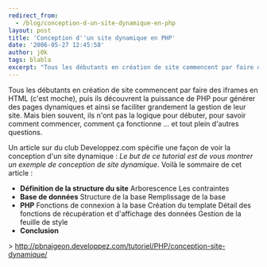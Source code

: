 ```yaml
---
redirect_from:
  - /blog/conception-d-un-site-dynamique-en-php
layout: post
title: 'Conception d''un site dynamique en PHP'
date: '2006-05-27 12:45:58'
author: j0k
tags: blabla
excerpt: "Tous les débutants en création de site commencent par faire des iframes en HTML (c'est moche), puis ils découvrent la puissance de PHP pour générer des pages dynamiques et ainsi se faciliter grandement la gestion de leur site.     \nMais bien souvent, ils n'ont pas la logique pour débuter, pour savoir comment commencer, comment ça fonctionne ... et tout plein      …"
---
```


Tous les débutants en création de site commencent par faire des iframes en HTML (c'est moche), puis ils découvrent la puissance de PHP pour générer des pages dynamiques et ainsi se faciliter grandement la gestion de leur site.
Mais bien souvent, ils n'ont pas la logique pour débuter, pour savoir comment commencer, comment ça fonctionne ... et tout plein d'autres questions.

Un article sur du club Developpez.com spécifie une façon de voir la conception d'un site dynamique : *Le but de ce tutorial est de vous montrer un exemple de conception de site dynamique*.   Voilà le sommaire de cet article :

 * **Définition de la structure du site**
Arborescence   Les contraintes
 * **Base de données**
Structure de la base   Remplissage de la base
 * **PHP**
Fonctions de connexion à la base   Création du template   Détail des fonctions de récupération et d'affichage des données   Gestion de la feuille de style
 * **Conclusion**

&gt; http://pbnaigeon.developpez.com/tutoriel/PHP/conception-site-dynamique/
